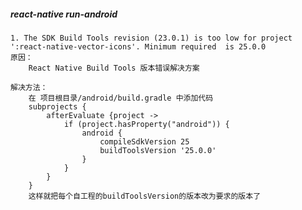 ##### react-native run-android
    1. The SDK Build Tools revision (23.0.1) is too low for project ':react-native-vector-icons'. Minimum required  is 25.0.0
    原因： 
        React Native Build Tools 版本错误解决方案
        
    解决方法：
        在 项目根目录/android/build.gradle 中添加代码
        subprojects {
            afterEvaluate {project ->
                if (project.hasProperty("android")) {
                    android {
                        compileSdkVersion 25
                        buildToolsVersion '25.0.0'
                    }
                }
            }
        }
        这样就把每个自工程的buildToolsVersion的版本改为要求的版本了
        
        
